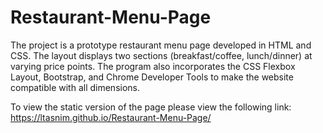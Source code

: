 # Restaurant-Menu-Page

The project is a prototype restaurant menu page developed in HTML and CSS. The layout displays two sections (breakfast/coffee, lunch/dinner) at varying price points. The program also incorporates the CSS Flexbox Layout, Bootstrap, and Chrome Developer Tools to make the website compatible with all dimensions.

To view the static version of the page please view the following link: https://ltasnim.github.io/Restaurant-Menu-Page/

